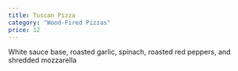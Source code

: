 ```yaml
---
title: Tuscan Pizza
category: "Wood-Fired Pizzas"
price: 12
---
```


White sauce base, roasted garlic, spinach, roasted red peppers, and shredded mozzarella